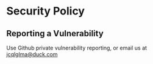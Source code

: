 # Security Policy

## Reporting a Vulnerability

Use Github private vulnerability reporting, or email us at jcqlglma@duck.com

